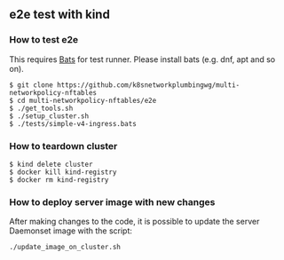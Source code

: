 ## e2e test with kind


### How to test e2e

This requires [Bats](https://github.com/bats-core/bats-core) for test runner. Please install bats (e.g. dnf, apt and so on).

```
$ git clone https://github.com/k8snetworkplumbingwg/multi-networkpolicy-nftables
$ cd multi-networkpolicy-nftables/e2e
$ ./get_tools.sh
$ ./setup_cluster.sh
$ ./tests/simple-v4-ingress.bats
```

### How to teardown cluster

```
$ kind delete cluster
$ docker kill kind-registry
$ docker rm kind-registry
```

### How to deploy server image with new changes

After making changes to the code, it is possible to update the server Daemonset image with the script:

```
./update_image_on_cluster.sh
```

